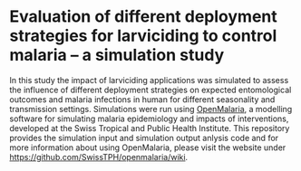 
# Evaluation of different deployment strategies for larviciding to control malaria – a simulation study 

In this study the impact of larviciding applications was simulated to assess the influence of different deployment strategies on expected entomological outcomes and malaria infections in human for different seasonality and transmission settings.
Simulations were run using [OpenMalaria](https://github.com/SwissTPH/openmalaria/wiki), a modelling software for simulating malaria epidemiology and impacts of interventions, developed at the Swiss Tropical and Public Health Institute.
This repository provides the simulation input and simulation output anlysis code and for more information about using OpenMalaria, please visit the website under https://github.com/SwissTPH/openmalaria/wiki.


